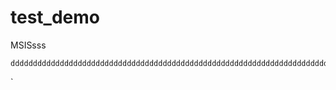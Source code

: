 # test_demo
MSISsss

    ddddddddddddddddddddddddddddddddddddddddddddddddddddddddddddddddddddddddddddddddddddddddddddddddddd



`
